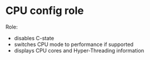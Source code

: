 # CPU config role

Role:
- disables C-state
- switches CPU mode to performance if supported
- displays CPU cores and Hyper-Threading information